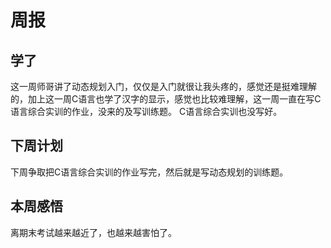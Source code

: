 # **周报**
## **学了**
这一周师哥讲了动态规划入门，仅仅是入门就很让我头疼的，感觉还是挺难理解的，加上这一周C语言也学了汉字的显示，感觉也比较难理解，这一周一直在写C语言综合实训的作业，没来的及写训练题。
C语言综合实训也没写好。
## **下周计划**
下周争取把C语言综合实训的作业写完，然后就是写动态规划的训练题。
## **本周感悟**
离期末考试越来越近了，也越来越害怕了。
